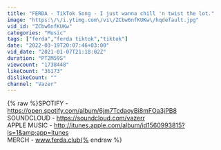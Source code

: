 ```yaml
---
title: "FERDA - TikTok Song - I just wanna chill 'n twist the lot."
image: "https:\/\/i.ytimg.com\/vi\/ZCbw6nfKUKw\/hqdefault.jpg"
vid_id: "ZCbw6nfKUKw"
categories: "Music"
tags: ["ferda","ferda tiktok","tiktok"]
date: "2022-03-19T20:07:46+03:00"
vid_date: "2021-01-07T21:18:02Z"
duration: "PT2M59S"
viewcount: "1738448"
likeCount: "36173"
dislikeCount: ""
channel: "Vazer"
---
```

{% raw %}SPOTIFY - <a rel="nofollow" target="blank" href="https://open.spotify.com/album/6jm7TcdaoyBi8mFOa3jPB8">https://open.spotify.com/album/6jm7TcdaoyBi8mFOa3jPB8</a><br />SOUNDCLOUD - <a rel="nofollow" target="blank" href="https://soundcloud.com/vazerr">https://soundcloud.com/vazerr</a><br />APPLE MUSIC - <a rel="nofollow" target="blank" href="http://itunes.apple.com/album/id1560993815?ls=1&amp;app=itunes">http://itunes.apple.com/album/id1560993815?ls=1&amp;app=itunes</a><br />MERCH - www.ferda.club{% endraw %}
